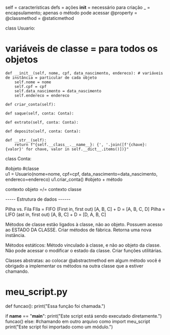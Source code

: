 self = características
defs = ações
__init__ = necessário para criação
_ = encapsulamento; apenas o método pode acessar
@property = 
@classmethod =
@staticmethod

class Usuario:
# variáveis de classe = para todos os objetos
    def __init__(self, nome, cpf, data_nascimento, endereco): # variáveis de instância = particular de cada objeto
        self.nome = nome
        self.cpf = cpf
        self.data_nascimento = data_nascimento
        self.endereco = endereco
    
    def criar_conta(self):
        
    def saque(self, conta: Conta):
        
    def extrato(self, conta: Conta):
        
    def deposito(self, conta: Conta):
    
    def __str__(self):
        return f"{self.__class__.__name__}: {', '.join([f'{chave}: {valor}' for chave, valor in self.__dict__.items()])}"

class Conta:


#objeto #classe        
u1 = Usuario(nome=nome, cpf=cpf, data_nascimento=data_nascimento, endereco=endereco)
u1.criar_conta() #objeto + método



contexto objeto =/= contexto classe


----- Estrutura de dados ------

Pilha vs. Fila
FIla = FIFO (First in, first out) [A, B, C] + D = [A, B, C, D]
Pilha = LIFO (ast in, first out) [A, B, C] + D = [D, A, B, C]

Métodos de classe estão ligados à classe, não ao objeto. Possuem acesso ao ESTADO DA CLASSE. Criar métodos de fábrica. Retorna uma nova instância.

Métodos estáticos: Método vinculado à classe, e não ao objeto da classe. Não pode acessar o modificar o estado da classe. Criar funções utilitárias. 

Classes abstratas: ao colocar @abstractmethod em algum método você é obrigado a implementar os métodos na outra classe que a estiver chamando.

# meu_script.py

def funcao():
    print("Essa função foi chamada.")

if __name__ == "__main__":
    print("Este script está sendo executado diretamente.")
    funcao()
else: #chamando em outro arquivo como import meu_script
    print("Este script foi importado como um módulo.")
